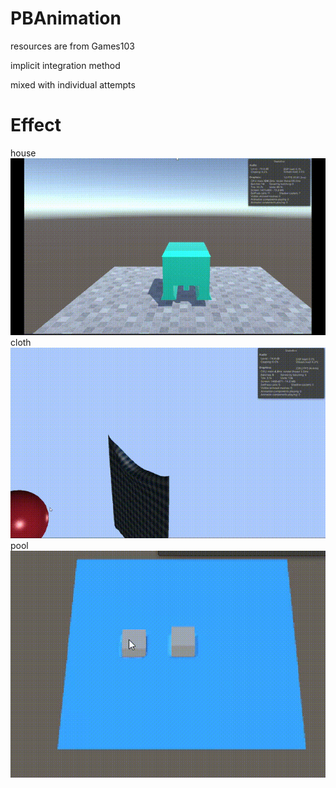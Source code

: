 # PBAnimation
resources are from Games103

implicit integration method

mixed with individual attempts

# Effect
house  
![img](/BouncyHouse/Assets/house.gif)  
cloth  
![img](/physicalAni/Assets/cloth.gif)  
pool  
![img](/PoolRipples/Assets/pool.gif)  